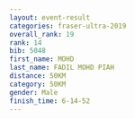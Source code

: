 ```yaml
---
layout: event-result 
categories: fraser-ultra-2019 
overall_rank: 19
rank: 14
bib: 5048
first_name: MOHD
last_name: FADIL MOHD PIAH
distance: 50KM
category: 50KM
gender: Male
finish_time: 6-14-52
---
```

